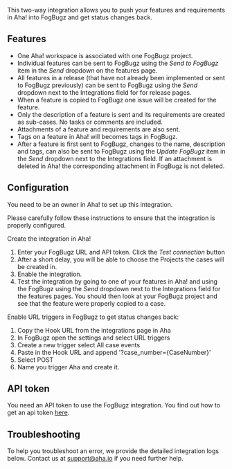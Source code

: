 This two-way integration allows you to push your features and requirements in Aha! into FogBugz and get status changes back.

## Features

* One Aha! workspace is associated with one FogBugz project.
* Individual features can be sent to FogBugz using the _Send to FogBugz_ item in the _Send_ dropdown on the features page.
* All features in a release (that have not already been implemented or sent to FogBugz previously) can be sent to FogBugz using the _Send_ dropdown next to the Integrations field for for release pages.
* When a feature is copied to FogBugz one issue will be created for the feature.
* Only the description of a feature is sent and its requirements are created as sub-cases. No tasks or comments are included. 
* Attachments of a feature and requirements are also sent.
* Tags on a feature in Aha! will becomes tags in FogBugz.
* After a feature is first sent to FogBugz, changes to the name, description and tags, can also be sent to FogBugz using the _Update FogBugz_ item in the _Send_ dropdown next to the Integrations field. If an attachment is deleted in Aha! the corresponding attachment in FogBugz is not deleted.


## Configuration

You need to be an owner in Aha! to set up this integration.

Please carefully follow these instructions to ensure that the integration is properly configured.

Create the integration in Aha!

1. Enter your FogBugz URL and API token. Click the _Test connection_ button
2. After a short delay, you will be able to choose the Projects the cases will be created in.
3. Enable the integration.
4. Test the integration by going to one of your features in Aha! and using the FogBugz using the _Send_ dropdown next to the Integrations field for the features pages. You should then look at your FogBugz project and see that the feature were properly copied to a case.

Enable URL triggers in FogBugz to get status changes back:

1. Copy the Hook URL from the integrations page in Aha
2. In FogBugz open the settings and select URL triggers
3. Create a new trigger select All case events
4. Paste in the Hook URL and append '?case_number={CaseNumber}'
5. Select POST
6. Name you trigger Aha and create it.

## API token

You need an API token to use the FogBugz integration. You find out how to get an api token [here](http://help.fogcreek.com/8447/how-to-get-a-fogbugz-xml-api-token).


## Troubleshooting

To help you troubleshoot an error, we provide the detailed integration logs below. Contact us at support@aha.io if you need further help.
